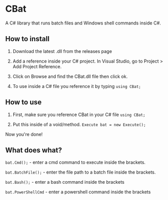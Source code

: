 # CBat
A C# library that runs batch files and Windows shell commands inside C#.
## How to install
1. Download the latest .dll from the releases page

2. Add a reference inside your C# project. In Visual Studio, go to Project > Add Project Reference.

3. Click on Browse and find the CBat.dll file then click ok.

4. To use inside a C# file you reference it by typing ` using CBat; `

## How to use
1. First, make sure you reference CBat in your C# file ` using CBat; `

2. Put this inside of a void/method. ` Execute bat = new Execute(); `

Now you're done!

## What does what?
`bat.Cmd();` - enter a cmd command to execute inside the brackets.

`bat.BatchFile();` - enter the file path to a batch file inside the brackets.

`bat.Bash();` - enter a bash command inside the brackets

`bat.PowerShellCmd` - enter a powershell command inside the brackets
